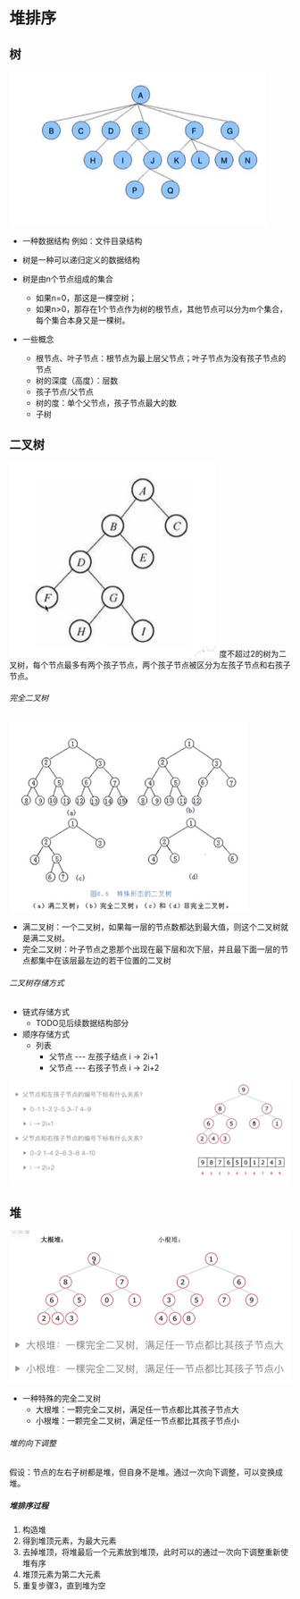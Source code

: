 # 堆排序

## 树 
![img](../Res/tree.png)
- 一种数据结构 例如：文件目录结构
- 树是一种可以递归定义的数据结构
- 树是由n个节点组成的集合
    - 如果n=0，那这是一棵空树；
    - 如果n>0，那存在1个节点作为树的根节点，其他节点可以分为m个集合，每个集合本身又是一棵树。

- 一些概念
    - 根节点、叶子节点：根节点为最上层父节点；叶子节点为没有孩子节点的节点
    - 树的深度（高度）：层数
    - 孩子节点/父节点
    - 树的度：单个父节点，孩子节点最大的数
    - 子树


## 二叉树
![img](../Res/binary_tree.png)
度不超过2的树为二叉树，每个节点最多有两个孩子节点，两个孩子节点被区分为左孩子节点和右孩子节点。

###### 完全二叉树
![img](../Res/special_binary_tree.png)
- 满二叉树：一个二叉树，如果每一层的节点数都达到最大值，则这个二叉树就是满二叉树。
- 完全二叉树：叶子节点之恩那个出现在最下层和次下层，并且最下面一层的节点都集中在该层最左边的若干位置的二叉树

###### 二叉树存储方式
- 链式存储方式
    - TODO见后续数据结构部分
- 顺序存储方式
    - 列表
        - 父节点 --- 左孩子结点
        i -> 2i+1
        - 父节点 --- 右孩子节点
        i -> 2i+2

![img](../Res/binary_tree_to_arry.png)


## 堆
![img](../Res/heap_type.png)
- 一种特殊的完全二叉树
    - 大根堆：一颗完全二叉树，满足任一节点都比其孩子节点大
    - 小根堆：一颗完全二叉树，满足任一节点都比其孩子节点小

###### 堆的向下调整
假设：节点的左右子树都是堆，但自身不是堆。通过一次向下调整，可以变换成堆。

##### 堆排序过程
1. 构造堆
2. 得到堆顶元素，为最大元素
3. 去掉堆顶，将堆最后一个元素放到堆顶，此时可以的通过一次向下调整重新使堆有序
4. 堆顶元素为第二大元素
5. 重复步骤3，直到堆为空